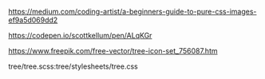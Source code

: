 https://medium.com/coding-artist/a-beginners-guide-to-pure-css-images-ef9a5d069dd2

https://codepen.io/scottkellum/pen/ALqKGr

https://www.freepik.com/free-vector/tree-icon-set_756087.htm


tree/tree.scss:tree/stylesheets/tree.css